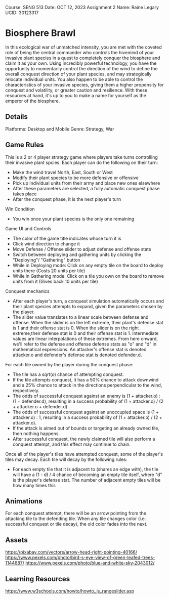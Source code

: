 Course: SENG 513
Date: OCT 12, 2023
Assignment 2
Name: Raine Legary
UCID: 30123317


# Biosphere Brawl

In this ecological war of unmatched intensity, you are met with the coveted role of being the central commander who controls the hivemind of your invasive plant species in a quest to completely conquer the biosphere and claim it as your own. Using incredibly powerful technology, you have the opportunity to momentarily control the direction of the wind to define the overall conquest direction of your plant species, and may strategically relocate individual units. You also happen to be able to control the characteristics of your invasive species, giving them a higher propensity for conquest and volatility, or greater caution and resilience. With these resources at hand, it's up to you to make a name for yourself as the emperor of the biosphere.


## Details

Platforms: Desktop and Mobile
Genre: Strategy, War


## Game Rules

This is a 2 or 4 player strategy game where players take turns controlling their invasive plant spcies. Each player can do the following on their turn:
- Make the wind travel North, East, South or West
- Modify their plant species to be more defensive or offensive
- Pick up individual units from their army and place new ones elsewhere
- After these parameters are selected, a fully automatic conquest phase takes place
- After the conquest phase, it is the next player's turn

Win Condition
- You win once your plant species is the only one remaining

Game UI and Controls
- The color of the game title indicates whose turn it is
- Click wind direction to change it
- Move Defense / Offense slider to adjust defense and offense stats
- Switch between deploying and gathering units by clicking the "Deploying"/ "Gathering" button
- While in Deploying mode: Click on any empty tile on the board to deploy units there (Costs 20 units per tile)
- While in Gathering mode: Click on a tile you own on the board to remove units from it (Gives back 10 units per tile)

Conquest mechanics
- After each player's turn, a conquest simulation automatically occurs and their plant species attempts to expand, given the parameters chosen by the player.
- The slider value translates to a linear scale between defense and offense. When the slider is on the left extreme, their plant's defense stat is 1 and their offense stat is 0. When the slider is on the right extreme,their defense stat is 0 and their offense stat is 1. Intermediate values are linear interpolations of these extremes. From here onward, we'll refer to the defense and offense defense stats as "o" and "d" in mathematical expressions. An attacker's offense stat is denoted attacker.o and defender's defense stat is denoted defender.d.

For each tile owned by the player during the conquest phase:
- The tile has a sqrt(o) chance of attempting conquest.
- If the tile attempts conquest, it has a 50% chance to attack downwind and a 25% chance to attack in the directions perpendicular to the wind, respectively.
- The odds of successful conquest against an enemy is (1 + attacker.o) : (1 + defender.d), resulting in a success probability of (1 + attacker.o) / (2 + attacker.o + defender.d). 
- The odds of successful conquest against an unoccupied space is (1 + attacker.o) : 1, resulting in a success probability of (1 + attacker.o) / (2 + attacker.o).
- If the attack is aimed out of bounds or targeting an already owned tile, then nothing happens.
- After successful conquest, the newly claimed tile will also perform a conquest attempt, and this effect may continue to chain.

Once all of the player's tiles have attempted conquest, some of the player's tiles may decay. Each tile will decay by the following rules:
- For each empty tile that it is adjacent to (shares an edge with), the tile will have a (1 - d) / 4 chance of becoming an empty tile itself, where "d" is the player's defense stat. The number of adjacent empty tiles will be how many times this 


## Animations

For each conquest attempt, there will be an arrow pointing from the attacking tile to the defending tile.
When any tile changes color (i.e. successful conquest or tile decay), the old color fades into the next.


## Assets

https://pixabay.com/vectors/arrow-head-right-pointing-40166/
https://www.pexels.com/photo/bird-s-eye-view-of-green-leafed-trees-1144687/
https://www.pexels.com/photo/blue-and-white-sky-2043012/


## Learning Resources

https://www.w3schools.com/howto/howto_js_rangeslider.asp
